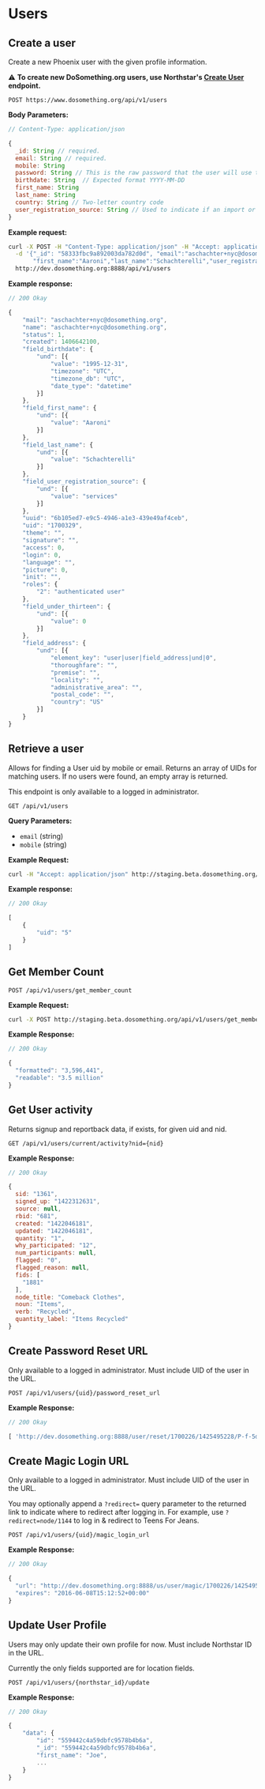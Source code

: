 # Users

## Create a user

Create a new Phoenix user with the given profile information.

:warning: __To create new DoSomething.org users, use Northstar's [Create User](https://github.com/DoSomething/northstar/blob/dev/documentation/endpoints/users.md#create-a-user)
endpoint.__

```
POST https://www.dosomething.org/api/v1/users
```

**Body Parameters:**

```js
// Content-Type: application/json

{
  _id: String // required.
  email: String // required.
  mobile: String
  password: String // This is the raw password that the user will use to login.
  birthdate: String  // Expected format YYYY-MM-DD
  first_name: String
  last_name: String
  country: String // Two-letter country code
  user_registration_source: String // Used to indicate if an import or external app has created the User.
}
```

**Example request:**

```sh
curl -X POST -H "Content-Type: application/json" -H "Accept: application/json" \
  -d '{"_id": "58333fbc9a892003da782d0d", "email":"aschachter+nyc@dosomething.org", "password":"password", "birthdate":"1995-12-31", \
       "first_name":"Aaroni","last_name":"Schachterelli","user_registration_source":"services"}' \
  http://dev.dosomething.org:8888/api/v1/users
```

**Example response:**

```js
// 200 Okay

{
    "mail": "aschachter+nyc@dosomething.org",
    "name": "aschachter+nyc@dosomething.org",
    "status": 1,
    "created": 1406642100,
    "field_birthdate": {
        "und": [{
            "value": "1995-12-31",
            "timezone": "UTC",
            "timezone_db": "UTC",
            "date_type": "datetime"
        }]
    },
    "field_first_name": {
        "und": [{
            "value": "Aaroni"
        }]
    },
    "field_last_name": {
        "und": [{
            "value": "Schachterelli"
        }]
    },
    "field_user_registration_source": {
        "und": [{
            "value": "services"
        }]
    },
    "uuid": "6b105ed7-e9c5-4946-a1e3-439e49af4ceb",
    "uid": "1700329",
    "theme": "",
    "signature": "",
    "access": 0,
    "login": 0,
    "language": "",
    "picture": 0,
    "init": "",
    "roles": {
        "2": "authenticated user"
    },
    "field_under_thirteen": {
        "und": [{
            "value": 0
        }]
    },
    "field_address": {
        "und": [{
            "element_key": "user|user|field_address|und|0",
            "thoroughfare": "",
            "premise": "",
            "locality": "",
            "administrative_area": "",
            "postal_code": "",
            "country": "US"
        }]
    }
}
```

## Retrieve a user

Allows for finding a User uid by mobile or email. Returns an array of UIDs for matching users. If no users were found,
an empty array is returned.

This endpoint is only available to a logged in administrator.

```
GET /api/v1/users
```

**Query Parameters:**
  - `email` (string)
  - `mobile` (string)

**Example Request:**
```sh
curl -H "Accept: application/json" http://staging.beta.dosomething.org/api/v1/users?parameters[mobile]=2125550001
```

**Example response:**

```js
// 200 Okay

[
    {
        "uid": "5"
    }
]
```

## Get Member Count

```
POST /api/v1/users/get_member_count
```

**Example Request:**
```sh
curl -X POST http://staging.beta.dosomething.org/api/v1/users/get_member_count
```

**Example Response:**

```js
// 200 Okay

{
  "formatted": "3,596,441",
  "readable": "3.5 million"
}
```

## Get User activity

Returns signup and reportback data, if exists, for given uid and nid.

```
GET /api/v1/users/current/activity?nid={nid}
```

**Example Response:**

```js
// 200 Okay

{
  sid: "1361",
  signed_up: "1422312631",
  source: null,
  rbid: "681",
  created: "1422046181",
  updated: "1422046181",
  quantity: "1",
  why_participated: "12",
  num_participants: null,
  flagged: "0",
  flagged_reason: null,
  fids: [
    "1881"
  ],
  node_title: "Comeback Clothes",
  noun: "Items",
  verb: "Recycled",
  quantity_label: "Items Recycled"
}
```

## Create Password Reset URL

Only available to a logged in administrator. Must include UID of the user in the URL.

```
POST /api/v1/users/{uid}/password_reset_url
```

**Example Response:**

```js
// 200 Okay

[ 'http://dev.dosomething.org:8888/user/reset/1700226/1425495228/P-f-5d6kHLrOXl0VrQfXavgmMjiNz042uihpxJW4jBc' ]
```

## Create Magic Login URL

Only available to a logged in administrator. Must include UID of the user in the URL.

You may optionally append a `?redirect=` query parameter to the returned link to indicate where to redirect
after logging in. For example, use `?redirect=node/1144` to log in & redirect to Teens For Jeans.

```
POST /api/v1/users/{uid}/magic_login_url
```

**Example Response:**

```js
// 200 Okay

{
  "url": "http://dev.dosomething.org:8888/us/user/magic/1700226/1425495228/P-f-5d6kHLrOXl0VrQfXavgmMjiNz042uihpxJW4jBc",
  "expires": "2016-06-08T15:12:52+00:00"
}
```

## Update User Profile

Users may only update their own profile for now. Must include Northstar ID in the URL.

Currently the only fields supported are for location fields.

```
POST /api/v1/users/{northstar_id}/update
```

**Example Response:**

```js
// 200 Okay

{
    "data": {
        "id": "559442c4a59dbfc9578b4b6a",
        "_id": "559442c4a59dbfc9578b4b6a",
        "first_name": "Joe",
        ...
    }
}
```

